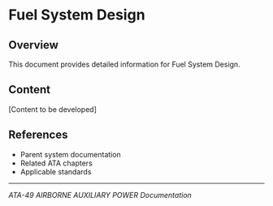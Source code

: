 # Fuel System Design

## Overview

This document provides detailed information for Fuel System Design.

## Content

[Content to be developed]

## References

- Parent system documentation
- Related ATA chapters
- Applicable standards

---

*ATA-49 AIRBORNE AUXILIARY POWER Documentation*
